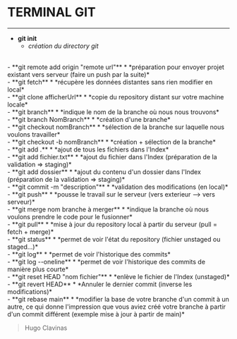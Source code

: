 # TERMINAL GIT

---

- **git init**
    * *création du directory git*
<br>
- **git remote add origin "remote url"**
    * *préparation pour envoyer projet existant vers serveur (faire un push par la suite)*
<br>
- **git fetch**
    * *récupère les données distantes sans rien modifier en local*
<br>
- **git clone afficherUrl**
    * *copie du repository distant sur votre machine locale*
<br>
- **git branch**
    * *indique le nom de la branche où nous nous trouvons*
<br>
- **git branch NomBranch**
    * *création d'une branche*
<br>
- **git checkout nomBranch**
    * *sélection de la branche sur laquelle nous voulons travailler*
<br>
- **git checkout -b nomBranch**
    * *création + sélection de la branche*
<br>
- **git add .**
    * *ajout de tous les fichiers dans l'Index*
<br>
- **git add fichier.txt**
    * *ajout du fichier dans l'Index (préparation de la validation => staging)*
<br>
- **git add dossier**
    * *ajout du contenu d'un dossier dans l'Index (préparation de la validation => staging)*
<br>
- **git commit -m "description"**
    * *validation des modifications (en local)*
<br>
- **git push**
    * *pousse le travail sur le serveur (vers exterieur --> vers serveur)*
<br>
- **git merge nom branche à merger**
    * *indique la branche où nous voulons prendre le code pour le fusionner*
<br>
- **git pull**
    * *mise à jour du repository local à partir du serveur (pull = fetch + merge)*
<br>
- **git status**
    * *permet de voir l'état du repository (fichier unstaged ou staged...)*
<br> 
- **git log**
    * *permet de voir l'historique des commits*
<br> 
- **git log --oneline**
    * *permet de voir l'historique des commits de manière plus courte*
<br>
- **git reset HEAD "nom fichier"**
    * *enlève le fichier de l'Index (unstaged)*
<br>  
- **git revert HEAD**
    * *Annuler le dernier commit (inverse les modifications)*
<br>
- **git rebase main**
    * *modifier la base de votre branche d'un commit à un autre, ce qui donne l'impression que vous aviez créé votre branche à partir d'un commit différent (exemple mise à jour à partir de main)*
<br>

> Hugo Clavinas
